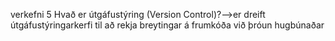 verkefni 5
Hvað er útgáfustýring (Version Control)?-->er dreift útgáfustýringarkerfi til að rekja breytingar á frumkóða við þróun hugbúnaðar